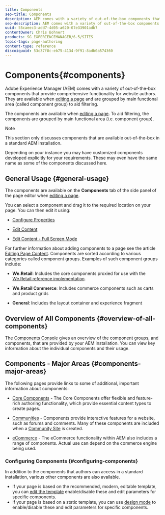 ```yaml
---
title: Components
seo-title: Components
description: AEM comes with a variety of out-of-the-box components that provide comprehensive functionality for website authors
seo-description: AEM comes with a variety of out-of-the-box components that provide comprehensive functionality for website authors
uuid: 55caeec3-add7-4d05-a620-07e33901adb7
contentOwner: Chris Bohnert
products: SG_EXPERIENCEMANAGER/6.5/SITES
topic-tags: page-authoring
content-type: reference
discoiquuid: 53c37f8c-eb75-4134-9f91-8adb0a574360
---
```


# Components{#components}

Adobe Experience Manager (AEM) comes with a variety of out-of-the-box components that provide comprehensive functionality for website authors. They are available when [editing a page](/help/sites-authoring/editing-content.md) and are grouped by main functional area (called component group) to aid filtering.

The components are available when [editing a page](/help/sites-authoring/editing-content.md). To aid filtering, the components are grouped by main functional area (i.e. component group).

>[!NOTE]
>
>This section only discusses components that are available out-of-the-box in a standard AEM installation.
>
>Depending on your instance you may have customized components developed explicitly for your requirements. These may even have the same name as some of the components discussed here.

## General Usage {#general-usage}

The components are available on the **Components** tab of the side panel of the page editor when [editing a page](/help/sites-authoring/editing-content.md).

You can select a component and drag it to the required location on your page. You can then edit it using:

* [Configure Properties](/help/sites-authoring/editing-page-properties.md)
* [Edit Content](/help/sites-authoring/editing-content.md)

* [Edit Content - Full Screen Mode](/help/sites-authoring/editing-content.md#edit-content-full-screen-mode)

For further information about adding components to a page see the article [Editing Page Content](/help/sites-authoring/editing-content.md).
Components are sorted according to various categories called component groups. Examples of such component groups include:

* **We.Retail**: Includes the core components proxied for use with the [We.Retail reference implementation](/help/sites-developing/we-retail.md).

* **We.Retail Commerce**: Includes commerce components such as carts and product grids

* **General**: Includes the layout container and experience fragment

## Overview of All Components {#overview-of-all-components}

The [Components Console](/help/sites-authoring/default-components-console.md) gives an overview of the component groups, and components, that are provided by your AEM installation. You can view key information about the individual components and their usage.

## Components - Major Areas {#components-major-areas}

The following pages provide links to some of additional, important information about components:

* [Core Components](https://docs.adobe.com/content/help/en/experience-manager-core-components/using/introduction.html) - The Core Components offer flexible and feature-rich authoring functionality, which provide essential content types to create pages.

* [Communities](/help/communities/author-communities.md) - Components provide interactive features for a website, such as forums and comments. Many of these components are included when a [Community Site](/help/communities/overview.md) is created.

* [eCommerce](/help/sites-administering/ecommerce.md) - The eCommerce functionality within AEM also includes a range of components. Actual use can depend on the commerce engine being used.

### Configuring Components {#configuring-components}

In addition to the components that authors can access in a standard installation, various other components are also available.

* If your page is based on the recommended, modern, editable template, you can [edit the template](/help/sites-authoring/templates.md) enable/disable these and edit parameters for specific components.
* If your page is based on a static template, you can use [design mode](/help/sites-authoring/default-components-designmode.md#enable-disable-components) to enable/disable these and edit parameters for specific components.


